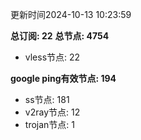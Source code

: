 更新时间2024-10-13 10:23:59

**总订阅: 22**
**总节点: 4754**
- vless节点: 22

**google ping有效节点: 194**
- ss节点: 181
- v2ray节点: 12
- trojan节点: 1
